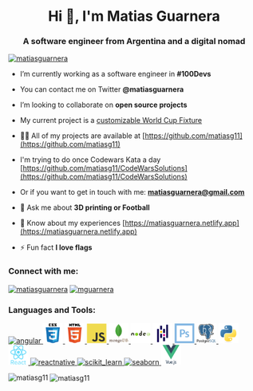 <h1 align="center">Hi 👋, I'm Matias Guarnera</h1>
<h3 align="center">A software engineer from Argentina and a digital nomad</h3>

<p align="left"> <a href="https://twitter.com/matiasguarnera" target="blank"><img src="https://img.shields.io/twitter/follow/matiasguarnera?logo=twitter&style=for-the-badge" alt="matiasguarnera" /></a> </p>

- I’m currently working as a software engineer in **#100Devs**

- You can contact me on Twitter **@matiasguarnera**

- I’m looking to collaborate on **open source projects**

- My current project is a [customizable World Cup Fixture](https://github.com/matiasg11/WorldCupFixture.git)

- 👨‍💻 All of my projects are available at [https://github.com/matiasg11](https://github.com/matiasg11)

- I'm trying to do once Codewars Kata a day [https://github.com/matiasg11/CodeWarsSolutions](https://github.com/matiasg11/CodeWarsSolutions)

- Or if you want to get in touch with me: **matiasguarnera@gmail.com**

- 💬 Ask me about **3D printing or Football**

- 📄 Know about my experiences [https://matiasguarnera.netlify.app](https://matiasguarnera.netlify.app)

- ⚡ Fun fact **I love flags**

<h3 align="left">Connect with me:</h3>
<p align="left">
<a href="https://twitter.com/matiasguarnera" target="blank"><img align="center" src="https://raw.githubusercontent.com/rahuldkjain/github-profile-readme-generator/master/src/images/icons/Social/twitter.svg" alt="matiasguarnera" height="30" width="40" /></a>
<a href="https://linkedin.com/in/mguarnera" target="blank"><img align="center" src="https://raw.githubusercontent.com/rahuldkjain/github-profile-readme-generator/master/src/images/icons/Social/linked-in-alt.svg" alt="mguarnera" height="30" width="40" /></a>
</p>

<h3 align="left">Languages and Tools:</h3>
<p align="left"> <a href="https://angular.io" target="_blank" rel="noreferrer"> <img src="https://angular.io/assets/images/logos/angular/angular.svg" alt="angular" width="40" height="40"/> </a> <a href="https://www.w3schools.com/css/" target="_blank" rel="noreferrer"> <img src="https://raw.githubusercontent.com/devicons/devicon/master/icons/css3/css3-original-wordmark.svg" alt="css3" width="40" height="40"/> </a> <a href="https://www.w3.org/html/" target="_blank" rel="noreferrer"> <img src="https://raw.githubusercontent.com/devicons/devicon/master/icons/html5/html5-original-wordmark.svg" alt="html5" width="40" height="40"/> </a> <a href="https://developer.mozilla.org/en-US/docs/Web/JavaScript" target="_blank" rel="noreferrer"> <img src="https://raw.githubusercontent.com/devicons/devicon/master/icons/javascript/javascript-original.svg" alt="javascript" width="40" height="40"/> </a> <a href="https://www.mongodb.com/" target="_blank" rel="noreferrer"> <img src="https://raw.githubusercontent.com/devicons/devicon/master/icons/mongodb/mongodb-original-wordmark.svg" alt="mongodb" width="40" height="40"/> </a> <a href="https://nodejs.org" target="_blank" rel="noreferrer"> <img src="https://raw.githubusercontent.com/devicons/devicon/master/icons/nodejs/nodejs-original-wordmark.svg" alt="nodejs" width="40" height="40"/> </a> <a href="https://pandas.pydata.org/" target="_blank" rel="noreferrer"> <img src="https://raw.githubusercontent.com/devicons/devicon/2ae2a900d2f041da66e950e4d48052658d850630/icons/pandas/pandas-original.svg" alt="pandas" width="40" height="40"/> </a> <a href="https://www.photoshop.com/en" target="_blank" rel="noreferrer"> <img src="https://raw.githubusercontent.com/devicons/devicon/master/icons/photoshop/photoshop-line.svg" alt="photoshop" width="40" height="40"/> </a> <a href="https://www.postgresql.org" target="_blank" rel="noreferrer"> <img src="https://raw.githubusercontent.com/devicons/devicon/master/icons/postgresql/postgresql-original-wordmark.svg" alt="postgresql" width="40" height="40"/> </a> <a href="https://www.python.org" target="_blank" rel="noreferrer"> <img src="https://raw.githubusercontent.com/devicons/devicon/master/icons/python/python-original.svg" alt="python" width="40" height="40"/> </a> <a href="https://reactjs.org/" target="_blank" rel="noreferrer"> <img src="https://raw.githubusercontent.com/devicons/devicon/master/icons/react/react-original-wordmark.svg" alt="react" width="40" height="40"/> </a> <a href="https://reactnative.dev/" target="_blank" rel="noreferrer"> <img src="https://reactnative.dev/img/header_logo.svg" alt="reactnative" width="40" height="40"/> </a> <a href="https://scikit-learn.org/" target="_blank" rel="noreferrer"> <img src="https://upload.wikimedia.org/wikipedia/commons/0/05/Scikit_learn_logo_small.svg" alt="scikit_learn" width="40" height="40"/> </a> <a href="https://seaborn.pydata.org/" target="_blank" rel="noreferrer"> <img src="https://seaborn.pydata.org/_images/logo-mark-lightbg.svg" alt="seaborn" width="40" height="40"/> </a> <a href="https://vuejs.org/" target="_blank" rel="noreferrer"> <img src="https://raw.githubusercontent.com/devicons/devicon/master/icons/vuejs/vuejs-original-wordmark.svg" alt="vuejs" width="40" height="40"/> </a> </p>

<p><img align="left" src="https://github-readme-stats.vercel.app/api/top-langs?username=matiasg11&show_icons=true&locale=en&layout=compact" alt="matiasg11" /></p>

<p>&nbsp;<img align="center" src="https://github-readme-stats.vercel.app/api?username=matiasg11&show_icons=true&locale=en" alt="matiasg11" /></p>
